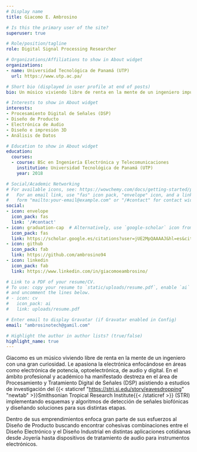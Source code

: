 ```yaml
---
# Display name
title: Giacomo E. Ambrosino

# Is this the primary user of the site?
superuser: true

# Role/position/tagline
role: Digital Signal Processing Researcher

# Organizations/Affiliations to show in About widget
organizations:
- name: Universidad Tecnológica de Panamá (UTP)
  url: https://www.utp.ac.pa/

# Short bio (displayed in user profile at end of posts)
bio: Un músico viviendo libre de renta en la mente de un ingeniero impulsado por una famélica curiosidad.

# Interests to show in About widget
interests:
- Procesamiento Digital de Señales (DSP)
- Diseño de Producto
- Electrónica de Audio
- Diseño e impresión 3D
- Análisis de Datos

# Education to show in About widget
education:
  courses:
  - course: BSc en Ingeniería Electrónica y Telecomunicaciones
    institution: Universidad Tecnológica de Panamá (UTP)
    year: 2018

# Social/Academic Networking
# For available icons, see: https://wowchemy.com/docs/getting-started/page-builder/#icons
#   For an email link, use "fas" icon pack, "envelope" icon, and a link in the
#   form "mailto:your-email@example.com" or "/#contact" for contact widget.
social:
- icon: envelope
  icon_pack: fas
  link: '/#contact'
- icon: graduation-cap  # Alternatively, use `google-scholar` icon from `ai` icon pack
  icon_pack: fas
  link: https://scholar.google.es/citations?user=jUE2MpQAAAAJ&hl=es&citsig=AMD79oqvsbAcZQTSBh_gqilzzhtF7NLmPw#
- icon: github
  icon_pack: fab
  link: https://github.com/ambrosino94
- icon: linkedin
  icon_pack: fab
  link: https://www.linkedin.com/in/giacomoeambrosino/

# Link to a PDF of your resume/CV.
# To use: copy your resume to `static/uploads/resume.pdf`, enable `ai` icons in `params.toml`,
# and uncomment the lines below.
# - icon: cv
#   icon_pack: ai
#   link: uploads/resume.pdf

# Enter email to display Gravatar (if Gravatar enabled in Config)
email: "ambrosinotech@gamil.com"

# Highlight the author in author lists? (true/false)
highlight_name: true
---
```


Giacomo es un músico viviendo libre de renta en la mente de un ingeniero con una gran curiosidad. Le apasiona la electrónica enfocándose en áreas como electrónica de potencia, optoelectrónica, de audio y digital. En el ámbito profesional y académico ha manifestado destreza en el área de Procesamiento y Tratamiento Digital de Señales (DSP) asistiendo a estudios de investigación del {{< staticref "https://stri.si.edu/story/eavesdropping" "newtab" >}}Smithsonian Tropical Research Institute{{< /staticref >}} (STRI) implementando esquemas y algoritmos de detección de señales biofónicas y diseñando soluciones para sus distintas etapas.

Dentro de sus emprendimientos enfoca gran parte de sus esfuerzos al Diseño de Producto buscando encontrar cohesivas combinaciones entre el Diseño Electrónico y el Diseño Industrial en distintas aplicaciones cotidianas desde Joyería hasta dispositivos de tratamiento de audio para instrumentos electrónicos.


<!-- {{< icon name="download" pack="fas" >}} Download my {{< staticref "uploads/demo_resume.pdf" "newtab" >}}resumé{{< /staticref >}}. -->
